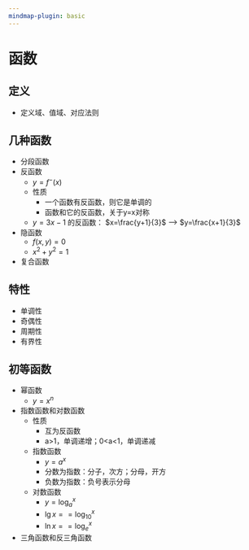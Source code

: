 ```yaml
---
mindmap-plugin: basic
---
```


# 函数

## 定义
- 定义域、值域、对应法则

## 几种函数
- 分段函数
- 反函数
    - $y = f^-(x)$
    - 性质
        - 一个函数有反函数，则它是单调的
        - 函数和它的反函数，关于y=x对称
    - $y=3x-1$ 的反函数： $x=\frac{y+1}{3}$ --> $y=\frac{x+1}{3}$
- 隐函数
    - $f(x,y)=0$
    - $x^2+y^2=1$
- 复合函数

## 特性
- 单调性
- 奇偶性
- 周期性
- 有界性

## 初等函数
- 幂函数
    - $y=x^n$
- 指数函数和对数函数
    - 性质
        - 互为反函数
        - a>1，单调递增；0<a<1，单调递减
    - 指数函数
        - $y=a^x$
        - 分数为指数：分子，次方；分母，开方
        - 负数为指数：负号表示分母
    - 对数函数
        - $y=\log_a^x$
        - $\lg{x} == \log_{10}^x$
        - $\ln x == \log_e^x$
- 三角函数和反三角函数